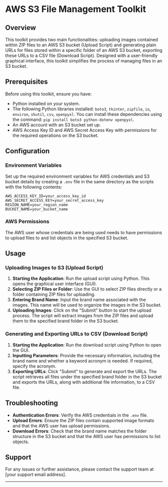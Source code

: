 # AWS S3 File Management Toolkit

## Overview

This toolkit provides two main functionalities: uploading images contained within ZIP files to an AWS S3 bucket (Upload Script) and generating plain URLs for files stored within a specific folder of an AWS S3 bucket, exporting these URLs to a CSV file (Download Script). Designed with a user-friendly graphical interface, this toolkit simplifies the process of managing files in an S3 bucket.

## Prerequisites

Before using this toolkit, ensure you have:

- Python installed on your system.
- The following Python libraries installed: `boto3`, `tkinter`, `zipfile`, `io`, `environ`, `shutil`, `csv`, `openpyxl`. You can install these dependencies using the command: `pip install boto3 python-dotenv openpyxl`.
- An AWS account with an S3 bucket set up.
- AWS Access Key ID and AWS Secret Access Key with permissions for the required operations on the S3 bucket.

## Configuration

### Environment Variables

Set up the required environment variables for AWS credentials and S3 bucket details by creating a `.env` file in the same directory as the scripts with the following contents:

```plaintext
AWS_ACCESS_KEY_ID=your_access_key_id
AWS_SECRET_ACCESS_KEY=your_secret_access_key
REGION_NAME=your_region_name
BUCKET_NAME=your_bucket_name
```

### AWS Permissions

The AWS user whose credentials are being used needs to have permissions to upload files to and list objects in the specified S3 bucket.

## Usage

### Uploading Images to S3 (Upload Script)

1. **Starting the Application**: Run the upload script using Python. This opens the graphical user interface (GUI).
2. **Selecting ZIP Files or Folder**: Use the GUI to select ZIP files directly or a folder containing ZIP files for uploading.
3. **Entering Brand Name**: Input the brand name associated with the images. This name will be used to organize the images in the S3 bucket.
4. **Uploading Images**: Click on the "Submit" button to start the upload process. The script will extract images from the ZIP files and upload them to the specified brand folder in the S3 bucket.

### Generating and Exporting URLs to CSV (Download Script)

1. **Starting the Application**: Run the download script using Python to open the GUI.
2. **Inputting Parameters**: Provide the necessary information, including the brand name and whether a keyword acronym is needed. If required, specify the acronym.
3. **Exporting URLs**: Click "Submit" to generate and export the URLs. The script retrieves all files under the specified brand folder in the S3 bucket and exports the URLs, along with additional file information, to a CSV file.

## Troubleshooting

- **Authentication Errors**: Verify the AWS credentials in the `.env` file.
- **Upload Errors**: Ensure the ZIP files contain supported image formats and that the AWS user has upload permissions.
- **Download Errors**: Check that the brand name matches the folder structure in the S3 bucket and that the AWS user has permissions to list objects.

## Support

For any issues or further assistance, please contact the support team at [your support email address].

---
